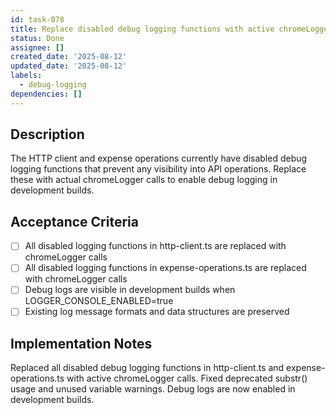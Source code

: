 ```yaml
---
id: task-078
title: Replace disabled debug logging functions with active chromeLogger calls
status: Done
assignee: []
created_date: '2025-08-12'
updated_date: '2025-08-12'
labels:
  - debug-logging
dependencies: []
---
```


## Description

The HTTP client and expense operations currently have disabled debug logging functions that prevent any visibility into API operations. Replace these with actual chromeLogger calls to enable debug logging in development builds.

## Acceptance Criteria

- [ ] All disabled logging functions in http-client.ts are replaced with chromeLogger calls
- [ ] All disabled logging functions in expense-operations.ts are replaced with chromeLogger calls
- [ ] Debug logs are visible in development builds when LOGGER_CONSOLE_ENABLED=true
- [ ] Existing log message formats and data structures are preserved

## Implementation Notes

Replaced all disabled debug logging functions in http-client.ts and expense-operations.ts with active chromeLogger calls. Fixed deprecated substr() usage and unused variable warnings. Debug logs are now enabled in development builds.
